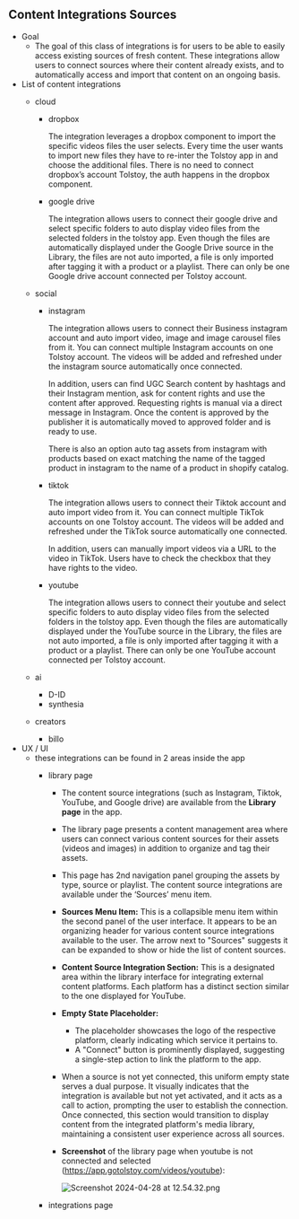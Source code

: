 ## Content Integrations Sources

- Goal
    - The goal of this class of integrations is for users to be able to easily access existing sources of fresh content. These integrations allow users to connect sources where their content already exists, and to automatically access and import that content on an ongoing basis.
- List of content integrations
    - cloud
        - dropbox
            
            The integration leverages a dropbox component to import the specific videos files the user selects. Every time the user wants to import new files they have to re-inter the Tolstoy app in and choose the additional files. There is no need to connect dropbox’s account Tolstoy, the auth happens in the dropbox component.
            
        - google drive
            
            The integration allows users to connect their google drive and select specific folders to auto display video files from the selected folders in the tolstoy app. Even though the files are automatically displayed under the Google Drive source in the Library, the files are not auto imported, a file is only imported after tagging it with a product or a playlist. There can only be one Google drive account connected per Tolstoy account.
            
    - social
        - instagram
            
            The integration allows users to connect their Business instagram account and auto import video, image and image carousel files from it. You can connect multiple Instagram accounts on one Tolstoy account. The videos will be added and refreshed under the instagram source automatically once connected.
            
            In addition, users can find UGC Search content by hashtags and their Instagram mention, ask for content rights and use the content after approved. Requesting rights is manual via a direct message in Instagram. Once the content is approved by the publisher it is automatically moved to approved folder and is ready to use.
            
            There is also an option auto tag assets from instagram with products based on exact matching the name of the tagged product in instagram to the name of a product in shopify catalog.
            
        - tiktok
            
            The integration allows users to connect their Tiktok account and auto import video from it. You can connect multiple TikTok accounts on one Tolstoy account. The videos will be added and refreshed under the TikTok source automatically one connected.
            
            In addition, users can manually import videos via a URL to the video in TikTok. Users have to check the checkbox that they have rights to the video.
            
        - youtube
            
            The integration allows users to connect their youtube and select specific folders to auto display video files from the selected folders in the tolstoy app. Even though the files are automatically displayed under the YouTube source in the Library, the files are not auto imported, a file is only imported after tagging it with a product or a playlist. There can only be one YouTube account connected per Tolstoy account.
            
    - ai
        - D-ID
        - synthesia
    - creators
        - billo
- UX / UI
    - these integrations can be found in 2 areas inside the app
        - library page
            - The content source integrations (such as Instagram, Tiktok, YouTube, and Google drive) are available from the **Library page** in the app.
            - The library page presents a content management area where users can connect various content sources for their assets (videos and images) in addition to organize and tag their assets.
            - This page has 2nd navigation panel grouping the assets by type, source or playlist. The content source integrations are available under the ‘Sources’ menu item.
            - **Sources Menu Item:**
            This is a collapsible menu item within the second panel of the user interface. It appears to be an organizing header for various content source integrations available to the user. The arrow next to "Sources" suggests it can be expanded to show or hide the list of content sources.
            - **Content Source Integration Section:**
            This is a designated area within the library interface for integrating external content platforms. Each platform has a distinct section similar to the one displayed for YouTube.
            - **Empty State Placeholder:**
                - The placeholder showcases the logo of the respective platform, clearly indicating which service it pertains to.
                - A "Connect" button is prominently displayed, suggesting a single-step action to link the platform to the app.
            - When a source is not yet connected, this uniform empty state serves a dual purpose. It visually indicates that the integration is available but not yet activated, and it acts as a call to action, prompting the user to establish the connection. Once connected, this section would transition to display content from the integrated platform's media library, maintaining a consistent user experience across all sources.
            - **Screenshot** of the library page when youtube is not connected and selected (https://app.gotolstoy.com/videos/youtube):
                
                ![Screenshot 2024-04-28 at 12.54.32.png](https://prod-files-secure.s3.us-west-2.amazonaws.com/0548034f-b37a-4e7d-8430-4cbbccc72b60/23c158c9-644e-4249-9a04-c5a7084c006b/Screenshot_2024-04-28_at_12.54.32.png)
                
        - integrations page
